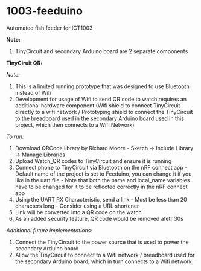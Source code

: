 # 1003-feeduino
Automated fish feeder for ICT1003

**Note:**
1. TinyCircuit and secondary Arduino board are 2 separate components

**TinyCiruit QR:**

_Note:_
  1. This is a limited running prototype that was designed to use Bluetooth instead of Wifi
  2. Development for usage of Wifi to send QR code to watch requires an additional hardware component 
     (Wifi shield to connect TinyCircuit directly to a wifi network / Prototyping shield to connect the TinyCircuit to the
     breadboard used in the secondary Arduino board used in this project, which then connects to a Wifi Network)

_To run:_
  1. Download QRCode library by Richard Moore
    - Sketch -> Include Library -> Manage Libraries
  2. Upload Watch_QR codes to TinyCircuit and ensure it is running
  3. Connect phone to TinyCircuit via Bluetooth on the nRF connect app
    - Default name of the project is set to Feeduino, you can change it if you like in the uart file
    - Note that both the name and local_name variables have to be changed for it to be reflected correctly in the nRF connect app
  4. Using the UART RX Characteristic, send a link
    - Must be less than 20 characters long
    - Consider using a URL shortener
  5. Link will be converted into a QR code on the watch
  6. As an added security feature, QR code would be removed afetr 30s

_Additional future implementations:_
  1. Connect the TinyCircuit to the power source that is used to power the secondary Arduino board
  2. Allow the TinyCircuit to connect to a Wifi network / breadboard used for the secondary Arduino board, which in turn connects to a Wifi network

